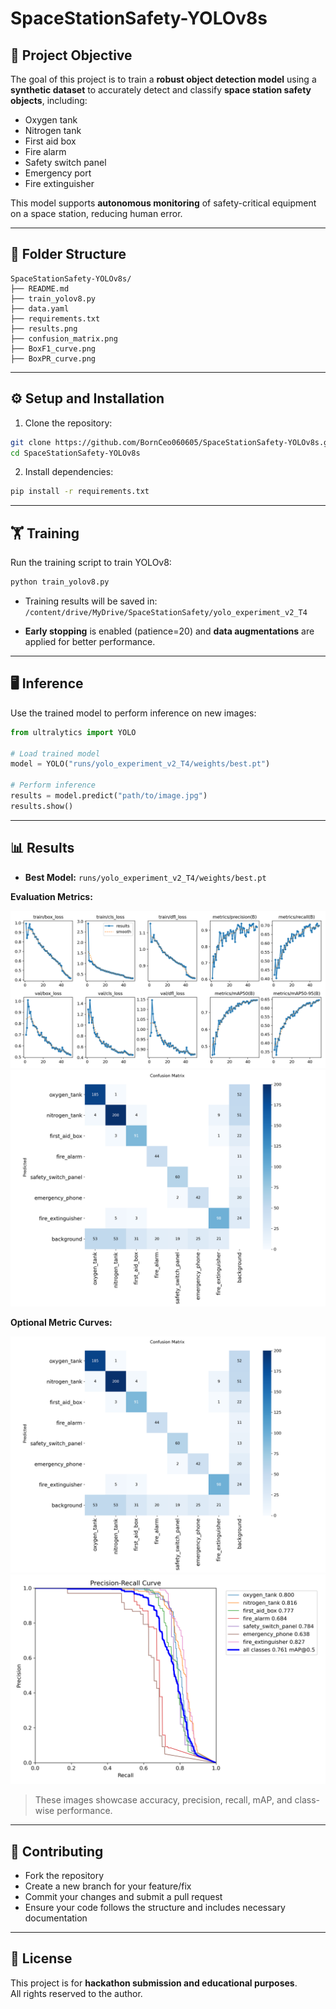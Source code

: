 # SpaceStationSafety-YOLOv8s

## 🚀 Project Objective
The goal of this project is to train a **robust object detection model** using a **synthetic dataset** to accurately detect and classify **space station safety objects**, including:

- Oxygen tank  
- Nitrogen tank  
- First aid box  
- Fire alarm  
- Safety switch panel  
- Emergency port  
- Fire extinguisher  

This model supports **autonomous monitoring** of safety-critical equipment on a space station, reducing human error.

---

## 📂 Folder Structure

```
SpaceStationSafety-YOLOv8s/
├── README.md
├── train_yolov8.py
├── data.yaml
├── requirements.txt
├── results.png
├── confusion_matrix.png
├── BoxF1_curve.png
├── BoxPR_curve.png
```

---

## ⚙️ Setup and Installation

1. Clone the repository:

```bash
git clone https://github.com/BornCeo060605/SpaceStationSafety-YOLOv8s.git
cd SpaceStationSafety-YOLOv8s
```

2. Install dependencies:

```bash
pip install -r requirements.txt
```

---

## 🏋️ Training

Run the training script to train YOLOv8:

```bash
python train_yolov8.py
```

- Training results will be saved in:  
  `/content/drive/MyDrive/SpaceStationSafety/yolo_experiment_v2_T4`  

- **Early stopping** is enabled (patience=20) and **data augmentations** are applied for better performance.

---

## 🖥️ Inference

Use the trained model to perform inference on new images:

```python
from ultralytics import YOLO

# Load trained model
model = YOLO("runs/yolo_experiment_v2_T4/weights/best.pt")

# Perform inference
results = model.predict("path/to/image.jpg")
results.show()
```

---

## 📊 Results

- **Best Model:** `runs/yolo_experiment_v2_T4/weights/best.pt`  

**Evaluation Metrics:**

![Training Results](results.png)  
![Confusion Matrix](confusion_matrix.png)  

**Optional Metric Curves:**

![Box F1 Curve](confusion_matrix.png)  
![Box PR Curve](BoxPR_curve.png)  

> These images showcase accuracy, precision, recall, mAP, and class-wise performance.

---

## 🤝 Contributing

- Fork the repository  
- Create a new branch for your feature/fix  
- Commit your changes and submit a pull request  
- Ensure your code follows the structure and includes necessary documentation  

---

## 📌 License

This project is for **hackathon submission and educational purposes**.  
All rights reserved to the author.
